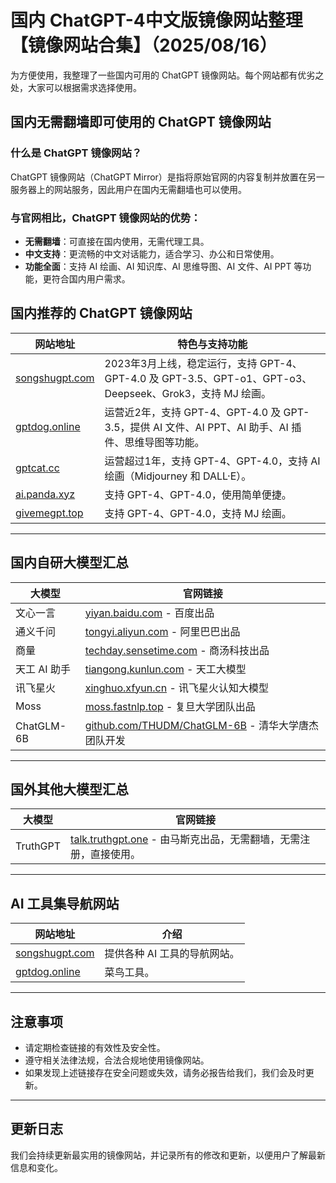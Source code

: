 # 国内 ChatGPT-4中文版镜像网站整理【镜像网站合集】（2025/08/16）

为方便使用，我整理了一些国内可用的 ChatGPT 镜像网站。每个网站都有优劣之处，大家可以根据需求选择使用。

## 国内无需翻墙即可使用的 ChatGPT 镜像网站

### 什么是 ChatGPT 镜像网站？
ChatGPT 镜像网站（ChatGPT Mirror）是指将原始官网的内容复制并放置在另一服务器上的网站服务，因此用户在国内无需翻墙也可以使用。

### 与官网相比，ChatGPT 镜像网站的优势：
- **无需翻墙**：可直接在国内使用，无需代理工具。
- **中文支持**：更流畅的中文对话能力，适合学习、办公和日常使用。
- **功能全面**：支持 AI 绘画、AI 知识库、AI 思维导图、AI 文件、AI PPT 等功能，更符合国内用户需求。

## 国内推荐的 ChatGPT 镜像网站

| 网站地址 | 特色与支持功能 |
|----------|------------------------------------------------|
| [songshugpt.com](https://songshugpt.com/) | 2023年3月上线，稳定运行，支持 GPT-4、GPT-4.0 及 GPT-3.5、GPT-o1、GPT-o3、Deepseek、Grok3，支持 MJ 绘画。 |
| [gptdog.online](https://gptdog.online) | 运营近2年，支持 GPT-4、GPT-4.0 及 GPT-3.5，提供 AI 文件、AI PPT、AI 助手、AI 插件、思维导图等功能。 |
| [gptcat.cc](https://gptcat.cc/) | 运营超过1年，支持 GPT-4、GPT-4.0，支持 AI 绘画（Midjourney 和 DALL·E）。 |
| [ai.panda.xyz](https://ai.panda.xyz) | 支持 GPT-4、GPT-4.0，使用简单便捷。 |
| [givemegpt.top](https://givemegpt.top) | 支持 GPT-4、GPT-4.0，支持 MJ 绘画。 |

---

## 国内自研大模型汇总

| 大模型 | 官网链接 |
|--------|------------------------------------------------|
| 文心一言 | [yiyan.baidu.com](https://yiyan.baidu.com/) - 百度出品 |
| 通义千问 | [tongyi.aliyun.com](https://tongyi.aliyun.com/) - 阿里巴巴出品 |
| 商量 | [techday.sensetime.com](https://techday.sensetime.com/) - 商汤科技出品 |
| 天工 AI 助手 | [tiangong.kunlun.com](https://tiangong.kunlun.com/) - 天工大模型 |
| 讯飞星火 | [xinghuo.xfyun.cn](https://xinghuo.xfyun.cn/) - 讯飞星火认知大模型 |
| Moss | [moss.fastnlp.top](https://moss.fastnlp.top/) - 复旦大学团队出品 |
| ChatGLM-6B | [github.com/THUDM/ChatGLM-6B](https://github.com/THUDM/ChatGLM-6B) - 清华大学唐杰团队开发 |

---

## 国外其他大模型汇总

| 大模型 | 官网链接 |
|--------|------------------------------------------------|
| TruthGPT | [talk.truthgpt.one](https://talk.truthgpt.one/) - 由马斯克出品，无需翻墙，无需注册，直接使用。 |

---

## AI 工具集导航网站

| 网站地址 | 介绍 |
|----------|------------------------------------------------|
| [songshugpt.com](https://songshugpt.com/) | 提供各种 AI 工具的导航网站。 |
| [gptdog.online](https://gptdog.online) | 菜鸟工具。 |

---

## 注意事项
- 请定期检查链接的有效性及安全性。
- 遵守相关法律法规，合法合规地使用镜像网站。
- 如果发现上述链接存在安全问题或失效，请务必报告给我们，我们会及时更新。

---

## 更新日志
我们会持续更新最实用的镜像网站，并记录所有的修改和更新，以便用户了解最新信息和变化。
